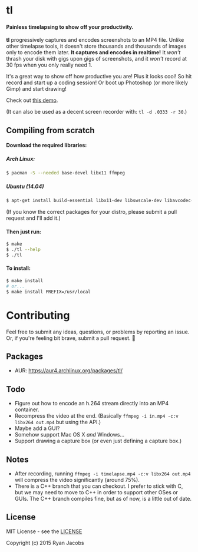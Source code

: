 # tl
#### Painless timelapsing to show off your productivity.

**tl** progressively captures and encodes screenshots to an MP4 file. Unlike
other timelapse tools, it doesn't store thousands and thousands of images only
to encode them later. **It captures and encodes in realtime!** It *won't* thrash
your disk with gigs upon gigs of screenshots, and it *won't* record at 30 fps
when you only really need 1.

It's a great way to show off how productive you are! Plus it looks cool! So
hit record and start up a coding session! Or boot up Photoshop (or more likely
Gimp) and start drawing!

Check out [this demo](https://vimeo.com/133315382).

(It can also be used as a decent screen recorder with: `tl -d .0333 -r 30`.)

## Compiling from scratch
#### Download the required libraries:

##### Arch Linux:
```bash
$ pacman -S --needed base-devel libx11 ffmpeg
```
##### Ubuntu (14.04)
```bash
$ apt-get install build-essential libx11-dev libswscale-dev libavcodec-dev libavformat-dev
```

(If you know the correct packages for your distro, please submit a pull
request and I'll add it.)

#### Then just run:
```bash
$ make
$ ./tl --help
$ ./tl
```

#### To install:
```bash
$ make install
# or...
$ make install PREFIX=/usr/local
```

# Contributing
Feel free to submit any ideas, questions, or problems by reporting an issue.
Or, if you're feeling bit brave, submit a pull request. :grimacing:

## Packages
* AUR: https://aur4.archlinux.org/packages/tl/

## Todo
* Figure out how to encode an h.264 stream directly into an MP4 container.
* Recompress the video at the end. (Basically `ffmpeg -i in.mp4 -c:v libx264 out.mp4` but using the API.)
* Maybe add a GUI?
* Somehow support Mac OS X *and* Windows...
* Support drawing a capture box (or even just defining a capture box.)

## Notes
* After recording, running `ffmpeg -i timelapse.mp4 -c:v libx264 out.mp4` will
  compress the video significantly (around 75%).
* There is a C++ branch that you can checkout. I prefer to stick with C, but we
may need to move to C++ in order to support other OSes or GUIs. The C++ branch
compiles fine, but as of now, is a little out of date.

## License
MIT License - see the [LICENSE](https://raw.githubusercontent.com/ryanmjacobs/tl/master/LICENSE)

Copyright (c) 2015 Ryan Jacobs

